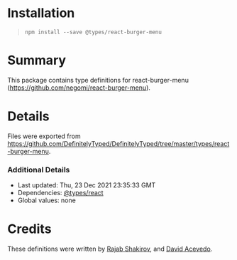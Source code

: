 # Installation
> `npm install --save @types/react-burger-menu`

# Summary
This package contains type definitions for react-burger-menu (https://github.com/negomi/react-burger-menu).

# Details
Files were exported from https://github.com/DefinitelyTyped/DefinitelyTyped/tree/master/types/react-burger-menu.

### Additional Details
 * Last updated: Thu, 23 Dec 2021 23:35:33 GMT
 * Dependencies: [@types/react](https://npmjs.com/package/@types/react)
 * Global values: none

# Credits
These definitions were written by [Rajab Shakirov](https://github.com/radziksh), and [David Acevedo](https://github.com/dacevedo12).
